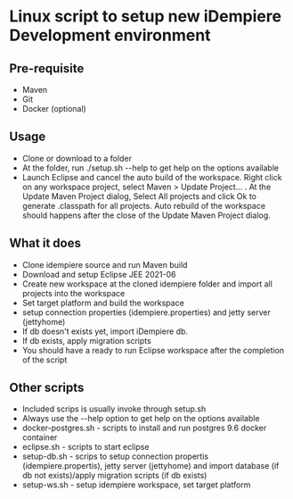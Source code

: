 # Linux script to setup new iDempiere Development environment

## Pre-requisite
* Maven
* Git
* Docker (optional)

## Usage
* Clone or download to a folder
* At the folder, run ./setup.sh --help to get help on the options available
* Launch Eclipse and cancel the auto build of the workspace. Right click on any workspace project, select Maven > Update Project... . At the Update Maven Project dialog, Select All projects and click Ok to generate .classpath for all projects. Auto rebuild of the workspace should happens after the close of the Update Maven Project dialog.

## What it does
* Clone idempiere source and run Maven build
* Download and setup Eclipse JEE 2021-06
* Create new workspace at the cloned idempiere folder and import all projects into the workspace
* Set target platform and build the workspace
* setup connection properties (idempiere.properties) and jetty server (jettyhome)
* If db doesn't exists yet, import iDempiere db.  
* If db exists, apply migration scripts
* You should have a ready to run Eclipse workspace after the completion of the script

## Other scripts
* Included scrips is usually invoke through setup.sh
* Always use the --help option to get help on the options available
* docker-postgres.sh - scripts to install and run postgres 9.6 docker container
* eclipse.sh - scripts to start eclipse
* setup-db.sh - scrips to setup connection propertis (idempiere.propertis), jetty server (jettyhome) and import database (if db not exists)/apply migration scripts (if db exists)
* setup-ws.sh - setup idempiere workspace, set target platform
